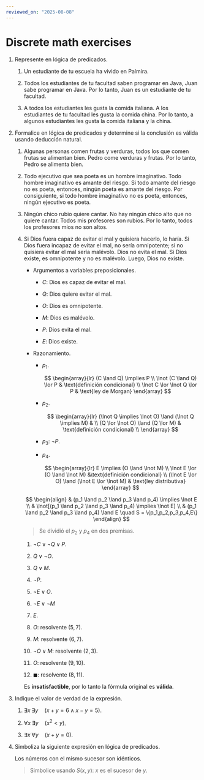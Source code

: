 ```yaml
---
reviewed_on: "2025-08-08"
---
```


# Discrete math exercises

1. Represente en lógica de predicados.

	1. Un estudiante de tu escuela ha vivido en Palmira.

	2. Todos los estudiantes de tu facultad saben programar en Java, Juan sabe programar en Java. Por lo tanto, Juan es un estudiante de tu facultad.

	3. A todos los estudiantes les gusta la comida italiana. A los estudiantes de tu facultad les gusta la comida china. Por lo tanto, a algunos estudiantes les gusta la comida italiana y la china.

2. Formalice en lógica de predicados y determine si la conclusión es válida usando deducción natural.

	1. Algunas personas comen frutas y verduras, todos los que comen frutas se alimentan bien. Pedro come verduras y frutas. Por lo tanto, Pedro se alimenta bien.

	2. Todo ejecutivo que sea poeta es un hombre imaginativo. Todo hombre imaginativo es amante del riesgo. Si todo amante del riesgo no es poeta, entonces, ningún poeta es amante del riesgo. Por consiguiente, si todo hombre imaginativo no es poeta, entonces, ningún ejecutivo es poeta.

	3. Ningún chico rubio quiere cantar. No hay ningún chico alto que no quiere cantar. Todos mis profesores son rubios. Por lo tanto, todos los profesores míos no son altos.

	4. Si Dios fuera capaz de evitar el mal y quisiera hacerlo, lo haría. Si Dios fuera incapaz de evitar el mal, no sería omnipotente; si no quisiera evitar el mal sería malévolo. Dios no evita el mal. Si Dios existe, es omnipotente y no es malévolo. Luego, Dios no existe.

		- Argumentos a variables preposicionales.

			- $C$: Dios es capaz de evitar el mal.

			- $Q$: Dios quiere evitar el mal.

			- $O$: Dios es omnipotente.

			- $M$: Dios es malévolo.

			- $P$: Dios evita el mal.

			- $E$: Dios existe.

		- Razonamiento.

			- $p_1$.

				$$
				\begin{array}{lr}
					(C \land Q) \implies P \\
					\lnot (C \land Q) \lor P    & \text{definición condicional} \\
					\lnot C \lor \lnot Q \lor P & \text{ley de Morgan}
				\end{array}
				$$

			- $p_2$.

				$$
				\begin{array}{lr}
					(\lnot Q \implies \lnot O) \land (\lnot Q \implies M) & \\
					(Q \lor \lnot O) \land (Q \lor M)                     & \text{definición condicional} \\
				\end{array}
				$$

			- $p_3$: $\lnot P$.

			- $p_4$.

				$$
					\begin{array}{lr}
						E \implies (O \land \lnot M) \\
						\lnot E \lor (O \land \lnot M)                &\text{definición condicional} \\
						(\lnot E \lor O) \land (\lnot E \lor \lnot M) & \text{ley distributiva}
					\end{array}
				$$

		$$
		\begin{align}
			& (p_1 \land p_2 \land p_3 \land p_4) \implies \lnot E \\
			& \lnot[(p_1 \land p_2 \land p_3 \land p_4) \implies \lnot E] \\
			& (p_1 \land p_2 \land p_3 \land p_4) \land E \quad S = \{p_1,p_2,p_3,p_4,E\}
		\end{align}
		$$

		> Se dividió el $p_2$ y $p_4$ en dos premisas.

		1. $\lnot C \lor \lnot Q \lor P$.

		2. $Q \lor \lnot O$.

		3. $Q \lor M$.

		4. $\lnot P$.

		5. $\lnot E \lor O$.

		6. $\lnot E \lor \lnot M$

		7. $E$.

		8. $O$: resolvente $(5,7)$.

		9. $M$: resolvente $(6,7)$.

		10. $\lnot O \lor M$: resolvente $(2,3)$.

		11. $O$: resolvente $(9,10)$.

		12. $\blacksquare$: resolvente $(8,11)$.

		Es **insatisfactible**, por lo tanto la fórmula original es **válida**.

3. Indique el valor de verdad de la expresión.

	1. $\exists x \; \exists y \quad (x + y = 6 \land x - y = 5)$.

	2. $\forall x \; \exists y \quad (x^2 < y)$.

	3. $\exists x \; \forall y \quad (x + y = 0)$.

4. Simboliza la siguiente expresión en lógica de predicados.

	Los números con el mismo sucesor son idénticos.

	> Simbolice usando $S(x,y):$ $x$ es el sucesor de $y$.

